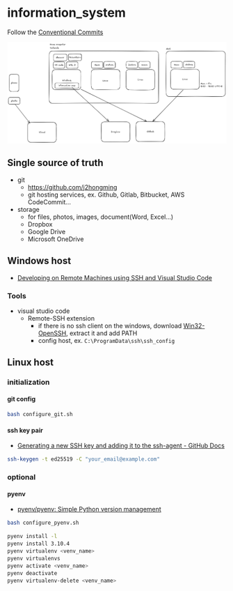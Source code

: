 # information_system

Follow the [Conventional Commits](https://www.conventionalcommits.org/en/v1.0.0/)

![source from img/information_system.excalidraw](img/information_system.png)

## Single source of truth
- git
    - https://github.com/j2hongming
    - git hosting services, ex. Github, Gitlab, Bitbucket, AWS CodeCommit...
- storage
    - for files, photos, images, document(Word, Excel...)
    - Dropbox
    - Google Drive
    - Microsoft OneDrive

## Windows host
- [Developing on Remote Machines using SSH and Visual Studio Code](https://code.visualstudio.com/docs/remote/ssh#_getting-started)

### Tools
- visual studio code
    -  Remote-SSH extension
        - if there is no ssh client on the windows, download [Win32-OpenSSH](https://github.com/PowerShell/Win32-OpenSSH/releases), extract it and add PATH
        - config host, ex. `C:\ProgramData\ssh\ssh_config`



## Linux host
### initialization
#### git config
``` bash
bash configure_git.sh
```

#### ssh key pair
- [Generating a new SSH key and adding it to the ssh-agent - GitHub Docs](https://docs.github.com/en/authentication/connecting-to-github-with-ssh/generating-a-new-ssh-key-and-adding-it-to-the-ssh-agent)

``` bash
ssh-keygen -t ed25519 -C "your_email@example.com"
```

### optional
#### pyenv
- [pyenv/pyenv: Simple Python version management](https://github.com/pyenv/pyenv)

``` bash
bash configure_pyenv.sh
```

``` bash
pyenv install -l
pyenv install 3.10.4
pyenv virtualenv <venv_name>
pyenv virtualenvs
pyenv activate <venv_name>
pyenv deactivate
pyenv virtualenv-delete <venv_name>
```